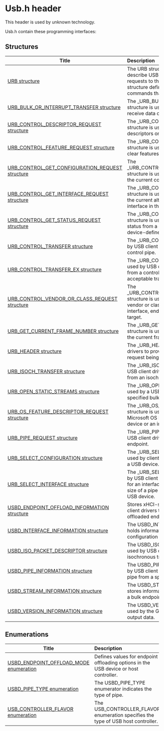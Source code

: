 # Usb.h header


This header is used by unknown technology.

Usb.h contain these programming interfaces:


## Structures

| Title   | Description   |
| ---- |:---- |
| [URB structure](ns-usb--urb.md) | The URB structure is used by USB client drivers to describe USB request blocks (URBs) that send requests to the USB driver stack. The URB structure defines a format for all possible commands that can be sent to a USB device. |
| [URB_BULK_OR_INTERRUPT_TRANSFER structure](ns-usb--urb-bulk-or-interrupt-transfer.md) | The _URB_BULK_OR_INTERRUPT_TRANSFER structure is used by USB client drivers to send or receive data on a bulk pipe or on an interrupt pipe. |
| [URB_CONTROL_DESCRIPTOR_REQUEST structure](ns-usb--urb-control-descriptor-request.md) | The _URB_CONTROL_DESCRIPTOR_REQUEST structure is used by USB client drivers to get or set descriptors on a USB device. |
| [URB_CONTROL_FEATURE_REQUEST structure](ns-usb--urb-control-feature-request.md) | The _URB_CONTROL_FEATURE_REQUEST structure is used by USB client drivers to set or clear features on a device, interface, or endpoint. |
| [URB_CONTROL_GET_CONFIGURATION_REQUEST structure](ns-usb--urb-control-get-configuration-request.md) | The _URB_CONTROL_GET_CONFIGURATION_REQUEST structure is used by USB client drivers to retrieve the current configuration for a device. |
| [URB_CONTROL_GET_INTERFACE_REQUEST structure](ns-usb--urb-control-get-interface-request.md) | The _URB_CONTROL_GET_INTERFACE_REQUEST structure is used by USB client drivers to retrieve the current alternate interface setting for an interface in the current configuration. |
| [URB_CONTROL_GET_STATUS_REQUEST structure](ns-usb--urb-control-get-status-request.md) | The _URB_CONTROL_GET_STATUS_REQUEST structure is used by USB client drivers to retrieve status from a device, interface, endpoint, or other device-defined target. |
| [URB_CONTROL_TRANSFER structure](ns-usb--urb-control-transfer.md) | The _URB_CONTROL_TRANSFER structure is used by USB client drivers to transfer data to or from a control pipe. |
| [URB_CONTROL_TRANSFER_EX structure](ns-usb--urb-control-transfer-ex.md) | The _URB_CONTROL_TRANSFER_EX structure is used by USB client drivers to transfer data to or from a control pipe, with a timeout that limits the acceptable transfer time. |
| [URB_CONTROL_VENDOR_OR_CLASS_REQUEST structure](ns-usb--urb-control-vendor-or-class-request.md) | The _URB_CONTROL_VENDOR_OR_CLASS_REQUEST structure is used by USB client drivers to issue a vendor or class-specific command to a device, interface, endpoint, or other device-defined target. |
| [URB_GET_CURRENT_FRAME_NUMBER structure](ns-usb--urb-get-current-frame-number.md) | The _URB_GET_CURRENT_FRAME_NUMBER structure is used by USB client drivers to retrieve the current frame number. |
| [URB_HEADER structure](ns-usb--urb-header.md) | The _URB_HEADER structure is used by USB client drivers to provide basic information about the request being sent to the host controller driver. |
| [URB_ISOCH_TRANSFER structure](ns-usb--urb-isoch-transfer.md) | The _URB_ISOCH_TRANSFER structure is used by USB client drivers to send data to or retrieve data from an isochronous transfer pipe. |
| [URB_OPEN_STATIC_STREAMS structure](ns-usb--urb-open-static-streams.md) | The _URB_OPEN_STATIC_STREAMS structure is used by a USB client driver to open streams in the specified bulk endpoint. |
| [URB_OS_FEATURE_DESCRIPTOR_REQUEST structure](ns-usb--urb-os-feature-descriptor-request.md) | The _URB_OS_FEATURE_DESCRIPTOR_REQUEST structure is used by the USB hub driver to retrieve Microsoft OS Feature Descriptors from a USB device or an interface on a USB device. |
| [URB_PIPE_REQUEST structure](ns-usb--urb-pipe-request.md) | The _URB_PIPE_REQUEST structure is used by USB client drivers to clear a stall condition on an endpoint. |
| [URB_SELECT_CONFIGURATION structure](ns-usb--urb-select-configuration.md) | The _URB_SELECT_CONFIGURATION structure is used by client drivers to select a configuration for a USB device. |
| [URB_SELECT_INTERFACE structure](ns-usb--urb-select-interface.md) | The _URB_SELECT_INTERFACE structure is used by USB client drivers to select an alternate setting for an interface or to change the maximum packet size of a pipe in the current configuration on a USB device. |
| [USBD_ENDPOINT_OFFLOAD_INFORMATION structure](ns-usb--usbd-endpoint-offload-information.md) | Stores xHCI-specific information that is used by client drivers to transfer data to and from the offloaded endpoints. |
| [USBD_INTERFACE_INFORMATION structure](ns-usb--usbd-interface-information.md) | The USBD_INTERFACE_INFORMATION structure holds information about an interface for a configuration on a USB device. |
| [USBD_ISO_PACKET_DESCRIPTOR structure](ns-usb--usbd-iso-packet-descriptor.md) | The USBD_ISO_PACKET_DESCRIPTOR structure is used by USB client drivers to describe an isochronous transfer packet. |
| [USBD_PIPE_INFORMATION structure](ns-usb--usbd-pipe-information.md) | The USBD_PIPE_INFORMATION structure is used by USB client drivers to hold information about a pipe from a specific interface. |
| [USBD_STREAM_INFORMATION structure](ns-usb--usbd-stream-information.md) | The USBD_STREAM_INFORMATION structure stores information about a stream associated with a bulk endpoint. |
| [USBD_VERSION_INFORMATION structure](ns-usb--usbd-version-information.md) | The USBD_VERSION_INFORMATION structure is used by the GetUSBDIVersion function to report its output data. |

## Enumerations

| Title   | Description   |
| ---- |:---- |
| [USBD_ENDPOINT_OFFLOAD_MODE enumeration](ne-usb--usbd-endpoint-offload-mode.md) | Defines values for endpoint offloading options in the USB device or host controller. |
| [USBD_PIPE_TYPE enumeration](ne-usb--usbd-pipe-type.md) | The USBD_PIPE_TYPE enumerator indicates the type of pipe. |
| [USB_CONTROLLER_FLAVOR enumeration](ne-usb--usb-controller-flavor.md) | The USB_CONTROLLER_FLAVOR enumeration specifies the type of USB host controller. |
